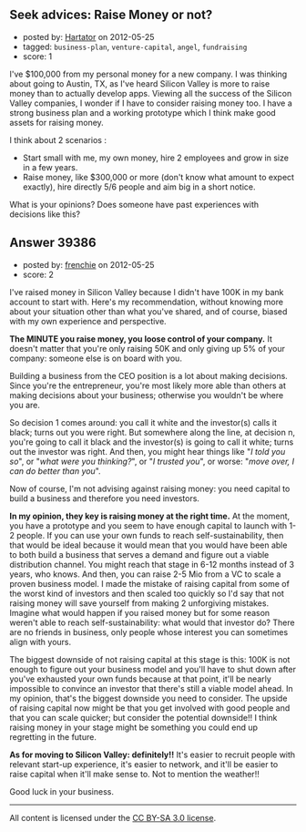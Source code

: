 ## Seek advices: Raise Money or not?

- posted by: [Hartator](https://stackexchange.com/users/-1/16828-hartator) on 2012-05-25
- tagged: `business-plan`, `venture-capital`, `angel`, `fundraising`
- score: 1

I've $100,000 from my personal money for a new company. I was thinking about going to Austin, TX, as I've heard Silicon Valley is more to raise money than to actually develop apps. Viewing all the success of the Silicon Valley companies, I wonder if I have to consider raising money too. I have a strong business plan and a working prototype which I think make good assets for raising money.

I think about 2 scenarios :

- Start small with me, my own money, hire 2 employees and grow in size in a few years.
- Raise money, like $300,000 or more (don't know what amount to expect exactly), hire directly 5/6 people and aim big in a short notice.

What is your opinions? Does someone have past experiences with decisions like this?


## Answer 39386

- posted by: [frenchie](https://stackexchange.com/users/-1/15155-frenchie) on 2012-05-25
- score: 2

I've raised money in Silicon Valley because I didn't have 100K in my bank account to start with. Here's my recommendation, without knowing more about your situation other than what you've shared, and of course, biased with my own experience and perspective.

**The MINUTE you raise money, you loose control of your company.** It doesn't matter that you're only raising 50K and only giving up 5% of your company: someone else is on board with you.

Building a business from the CEO position is a lot about making decisions. Since you're the entrepreneur, you're most likely more able than others at making decisions about your business; otherwise you wouldn't be where you are.

So decision 1 comes around: you call it white and the investor(s) calls it black; turns out you were right. But somewhere along the line, at decision n, you're going to call it black and the investor(s) is going to call it white; turns out the investor was right. And then, you might hear things like "*I told you so*", or "*what were you thinking?*", or "*I trusted you*", or worse: "*move over, I can do better than you*".

Now of course, I'm not advising against raising money: you need capital to build a business and therefore you need investors.

**In my opinion, they key is raising money at the right time.** At the moment, you have a prototype and you seem to have enough capital to launch with 1-2 people. If you can use your own funds to reach self-sustainability, then that would be ideal because it would mean that you would have been able to both build a business that serves a demand and figure out a viable distribution channel. You might reach that stage in 6-12 months instead of 3 years, who knows. And then, you can raise 2-5 Mio from a VC to scale a proven business model. I made the mistake of raising capital from some of the worst kind of investors and then scaled too quickly so I'd say that not raising money will save yourself from making 2 unforgiving mistakes. Imagine what would happen if you raised money but for some reason weren't able to reach self-sustainability: what would that investor do? There are no friends in business, only people whose interest you can sometimes align with yours.

The biggest downside of not raising capital at this stage is this: 100K is not enough to figure out your business model and you'll have to shut down after you've exhausted your own funds because at that point, it'll be nearly impossible to convince an investor that there's still a viable model ahead. In my opinion, that's the biggest downside you need to consider.
The upside of raising capital now might be that you get involved with good people and that you can scale quicker; but consider the potential downside!! I think raising money in your stage might be something you could end up regretting in the future.

**As for moving to Silicon Valley: definitely!!** It's easier to recruit people with relevant start-up experience, it's easier to network, and it'll be easier to raise capital when it'll make sense to. Not to mention the weather!!

Good luck in your business.



---

All content is licensed under the [CC BY-SA 3.0 license](https://creativecommons.org/licenses/by-sa/3.0/).
